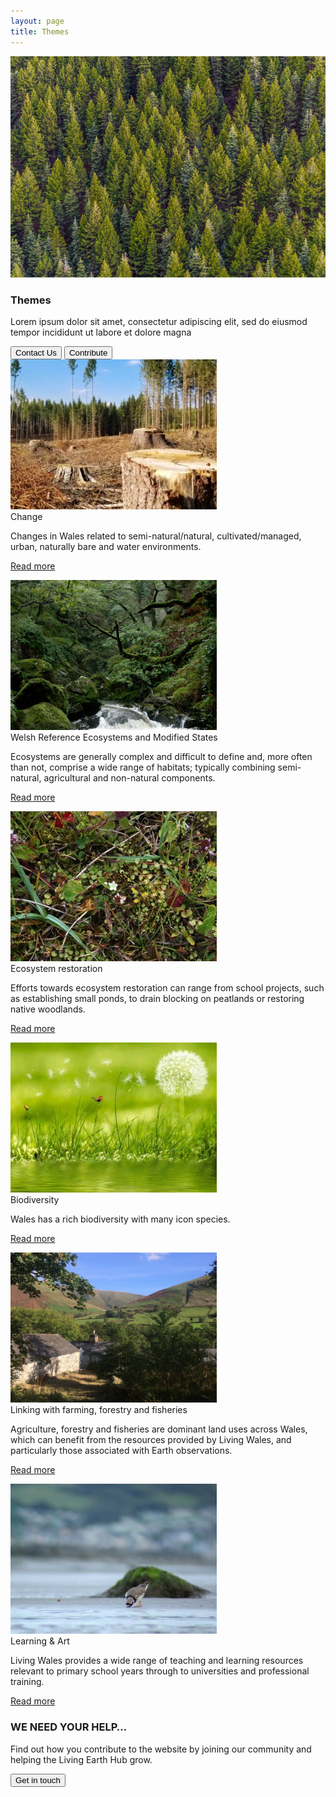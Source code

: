 ```yaml
---
layout: page
title: Themes
---
```


<!-- country-subpage-banner-section-start -->
<div class="row country_subpage-main-section mb-80 mx-0">
    <div class="col-md-5 country_subpage-background-color m-0 p-0">
        <div class="mx-md-5 d-flex flex-column h-100 main-content">
        </div>
    </div>
    <div class="col-md-7 m-0 p-0 position-relative">
        <div class="country_subpage-img-layer"></div>
        <img class="country_subpage-benner-img" src="/assets/img/wild.png" alt="">
    </div>
    <div class="dsc-country-page container">
        <div class="row">
            <div class="dsc-about-inner col-12 col-md-5">
                <h3 class="mb-3 mb-md-4 text-uppercase">Themes</h3>
                <p>Lorem ipsum dolor sit amet, consectetur adipiscing elit, sed do eiusmod tempor incididunt ut labore et dolore magna </p>
            </div>
        </div>
        <div class="row">
            <div class="col-12">
                <button class="left-btn">Contact Us</button>
                <button class="right-btn">Contribute</button>
            </div>
        </div>
    </div>
</div>
<!-- country-subpage-banner-section-end -->

<!-- country-subpage-blog-start -->
<div class="container mt-80 mb-80 future-landscapes-main">
    <div class="row">
        <div class="col-12 col-sm-6 col-md-4">
            <a href="/themes/changes"><img src="/assets/img/change.jpg" alt="img"></a>
            <div class="future-dsc">
                <div class="future-dsc-title">Change</div>
                <p>Changes in Wales related to semi-natural/natural, cultivated/managed, urban, naturally bare and water environments.</p>
                <p class="pt-2"><a href="/themes/changes" class="learn-more-link">Read more</a></p>
            </div>
        </div>
        <div class="col-12 col-sm-6 col-md-4">
            <a href="/themes/welsh-reference-ecosystems-and-modified-states"><img src="/assets/img/welsh-reference-ecosystems.jpg" alt="img"></a>
            <div class="future-dsc">
                <div class="future-dsc-title">Welsh Reference Ecosystems and Modified States</div>
                <p>Ecosystems are generally complex and difficult to define and, more often than not, comprise a wide range of habitats; typically combining semi-natural, agricultural and non-natural components.</p>
                <p class="pt-2"><a href="/themes/welsh-reference-ecosystems-and-modified-states" class="learn-more-link">Read more</a></p>
            </div>
        </div>
        <div class="col-12 col-sm-6 col-md-4">
            <a href="/themes/ecosystem-restoration"><img src="/assets/img/ecosystem-restoration.jpg" alt="img"></a>
            <div class="future-dsc">
                <div class="future-dsc-title">Ecosystem restoration</div>
                <p>Efforts towards ecosystem restoration can range from school projects, such as establishing small ponds, to drain blocking on peatlands or restoring native woodlands.</p>
                <p class="pt-2"><a href="/themes/ecosystem-restoration" class="learn-more-link">Read more</a></p>
            </div>
        </div>
        <div class="col-12 col-sm-6 col-md-4">
            <a href="/themes/biodiversity"><img src="/assets/img/biodiversity.jpeg" alt="img"></a>
            <div class="future-dsc">
                <div class="future-dsc-title">Biodiversity</div>
                <p>Wales has a rich biodiversity with many icon species.</p>
                <p class="pt-2"><a href="/themes/biodiversity" class="learn-more-link">Read more</a></p>
            </div>
        </div>
        <div class="col-12 col-sm-6 col-md-4">
            <a href="/themes/linking-with-farming-forestry-and-fisheries"><img src="/assets/img/linking-with-farming.png" alt="img"></a>
            <div class="future-dsc">
                <div class="future-dsc-title">Linking with farming, forestry and fisheries</div>
                <p>Agriculture, forestry and fisheries are dominant land uses across Wales, which can benefit from the resources provided by Living Wales, and particularly those associated with Earth observations.</p>
                <p class="pt-2"><a href="/themes/linking-with-farming-forestry-and-fisheries" class="learn-more-link">Read more</a></p>
            </div>
        </div>
        <div class="col-12 col-sm-6 col-md-4">
            <a href="/themes/learning-resources"><img src="/assets/img/learning-and-art.jpg" alt="img"></a>
            <div class="future-dsc">
                <div class="future-dsc-title">Learning & Art</div>
                <p>Living Wales provides a wide range of teaching and learning resources relevant to primary school years through to universities and professional training.</p>
                <p class="pt-2"><a href="/themes/learning-resources" class="learn-more-link">Read more</a></p>
            </div>
        </div>
    </div>
</div>
<!-- country-subpage-blog-end -->

<!-- get-in-section-Start -->
<div class="container mb-100">
    <div class="get-in-section-main">
        <div class="get-in-section-dsc">
            <h3>WE NEED YOUR HELP&hellip;</h3>
            <p>Find out how you contribute to the website by joining our community and helping the Living Earth Hub grow.</p>
        </div>
        <button type="button">Get in touch</button>
    </div>
</div>
<!-- get-in-section-End -->